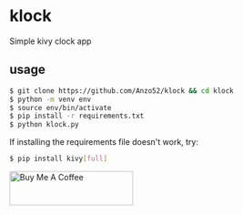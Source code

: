 # klock
Simple kivy clock app

## usage

```bash
$ git clone https://github.com/Anzo52/klock && cd klock
$ python -m venv env
$ source env/bin/activate
$ pip install -r requirements.txt
$ python klock.py
```
If installing the requirements file doesn't work, try:
```bash
$ pip install kivy[full]
```

<a href="https://www.buymeacoffee.com/azollner20N" target="_blank"><img src="https://cdn.buymeacoffee.com/buttons/v2/default-yellow.png" alt="Buy Me A Coffee" style="height: 60px !important;width: 217px !important;" ></a>
